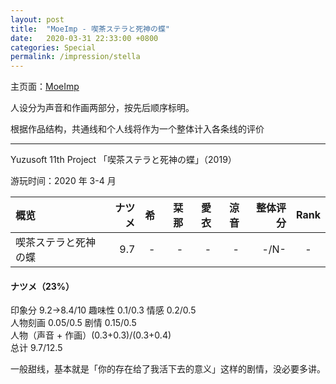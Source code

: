 ```yaml
---
layout: post
title:  "MoeImp - 喫茶ステラと死神の蝶"
date:   2020-03-31 22:33:00 +0800
categories: Special
permalink: /impression/stella
---
```


主页面：[MoeImp](http://yoro.xyz/impression)

人设分为声音和作画两部分，按先后顺序标明。

根据作品结构，共通线和个人线将作为一个整体计入各条线的评价

---

Yuzusoft 11th Project 「喫茶ステラと死神の蝶」（2019）

游玩时间：2020 年 3-4 月

| 概览             | ナツメ | 希 | 栞那 | 愛衣 | 涼音 |    整体评分 | Rank |
| :--------------- | ---: | ---: | ---: | ---: | ---: | ----------: | :--: |
| 喫茶ステラと死神の蝶 |  9.7 | - | - | - | - | -/N- |  -  |

#### ナツメ（23%）

印象分 9.2→8.4/10 趣味性 0.1/0.3 情感 0.2/0.5<br />
人物刻画 0.05/0.5 剧情 0.15/0.5<br />
人物（声音 + 作画）(0.3+0.3)/(0.3+0.4)<br />
总计 9.7/12.5

一般甜线，基本就是「你的存在给了我活下去的意义」这样的剧情，没必要多讲。

